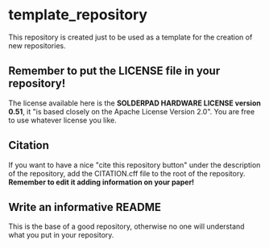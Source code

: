 # template_repository
This repository is created just to be used as a template for the creation of new repositories.

## Remember to put the LICENSE file in your repository!
The license available here is the **SOLDERPAD HARDWARE LICENSE version 0.51**, it "is based closely on the Apache License Version 2.0". You are free to use whatever license you like.

## Citation
If you want to have a nice "cite this repository button" under the description of the repository, add the CITATION.cff file to the root of the repository. **Remember to edit it adding information on your paper!**

## Write an informative README
This is the base of a good repository, otherwise no one will understand what you put in your repository.